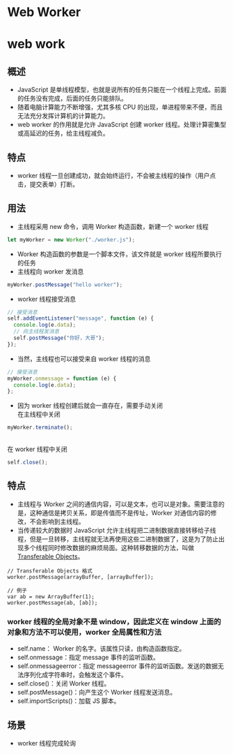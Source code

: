 # Web Worker

<a name="41e87233"></a>
# web work


<a name="a4d3b02a"></a>
## 概述


- JavaScript 是单线程模型，也就是说所有的任务只能在一个线程上完成。前面的任务没有完成，后面的任务只能排队。
- 随着电脑计算能力不断增强，尤其多核 CPU 的出现，单进程带来不便，而且无法充分发挥计算机的计算能力。
- web worker 的作用就是允许 JavaScript 创建 worker 线程。处理计算密集型或高延迟的任务，给主线程减负。



<a name="b4d3c72e"></a>
## 特点


- worker 线程一旦创建成功，就会始终运行，不会被主线程的操作（用户点击，提交表单）打断。



<a name="bc120b21"></a>
## 用法


- 主线程采用 new 命令，调用 Worker 构造函数，新建一个 worker 线程
```javascript
let myWorker = new Worker("./worker.js");
```

- Worker 构造函数的参数是一个脚本文件，该文件就是 worker 线程所要执行的任务
- 主线程向 worker 发消息



```javascript
myWorker.postMessage("hello worker");
```


- worker 线程接受消息



```javascript
// 接受消息
self.addEventListener("message", function (e) {
  console.log(e.data);
  // 向主线程发消息
  self.postMessage("你好，大哥");
});
```


- 当然，主线程也可以接受来自 worker 线程的消息



```javascript
// 接受消息
myWorker.onmessage = function (e) {
  console.log(e.data);
};
```


- 因为 worker 线程创建后就会一直存在，需要手动关闭<br />
在主线程中关闭



```javascript
myWorker.terminate();
```

<br />在 worker 线程中关闭<br />

```javascript
self.close();
```


<a name="b4d3c72e-1"></a>
## 特点


- 主线程与 Worker 之间的通信内容，可以是文本，也可以是对象。需要注意的是，这种通信是拷贝关系，即是传值而不是传址，Worker 对通信内容的修改，不会影响到主线程。
- 当传递较大的数据时 JavaScript 允许主线程把二进制数据直接转移给子线程，但是一旦转移，主线程就无法再使用这些二进制数据了，这是为了防止出现多个线程同时修改数据的麻烦局面。这种转移数据的方法，叫做[Transferable Objects](https://developer.mozilla.org/zh-CN/docs/Web/API/Transferable)。



```
// Transferable Objects 格式
worker.postMessage(arrayBuffer, [arrayBuffer]);

// 例子
var ab = new ArrayBuffer(1);
worker.postMessage(ab, [ab]);
```


<a name="0ab2d7b6"></a>
### worker 线程的全局对象不是 window，因此定义在 window 上面的对象和方法不可以使用，worker 全局属性和方法


- self.name： Worker 的名字。该属性只读，由构造函数指定。
- self.onmessage：指定 message 事件的监听函数。
- self.onmessageerror：指定 messageerror 事件的监听函数。发送的数据无法序列化成字符串时，会触发这个事件。
- self.close()：关闭 Worker 线程。
- self.postMessage()：向产生这个 Worker 线程发送消息。
- self.importScripts()：加载 JS 脚本。



<a name="c931653c"></a>
## 场景


- worker 线程完成轮询
